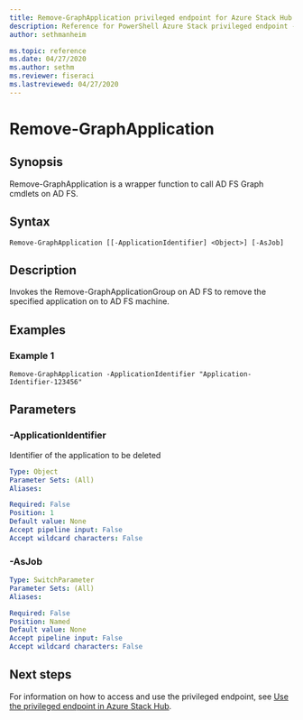 ```yaml
---
title: Remove-GraphApplication privileged endpoint for Azure Stack Hub
description: Reference for PowerShell Azure Stack privileged endpoint - Remove-GraphApplication
author: sethmanheim

ms.topic: reference
ms.date: 04/27/2020
ms.author: sethm
ms.reviewer: fiseraci
ms.lastreviewed: 04/27/2020
---
```


# Remove-GraphApplication

## Synopsis
Remove-GraphApplication is a wrapper function to call AD FS Graph cmdlets on AD FS.

## Syntax

```
Remove-GraphApplication [[-ApplicationIdentifier] <Object>] [-AsJob]
```

## Description
Invokes the Remove-GraphApplicationGroup on AD FS to remove the specified application on to AD FS machine.

## Examples

### Example 1
```
Remove-GraphApplication -ApplicationIdentifier "Application-Identifier-123456"
```

## Parameters

### -ApplicationIdentifier
Identifier of the application to be deleted

```yaml
Type: Object
Parameter Sets: (All)
Aliases:

Required: False
Position: 1
Default value: None
Accept pipeline input: False
Accept wildcard characters: False
```

### -AsJob


```yaml
Type: SwitchParameter
Parameter Sets: (All)
Aliases:

Required: False
Position: Named
Default value: None
Accept pipeline input: False
Accept wildcard characters: False
```

## Next steps

For information on how to access and use the privileged endpoint, see [Use the privileged endpoint in Azure Stack Hub](../../operator/azure-stack-privileged-endpoint.md).
